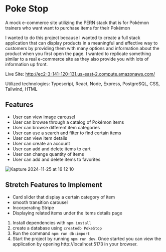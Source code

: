# Poke Stop

A mock e-commerce site utilizing the PERN stack that is for Pokémon trainers who want want to purchase items for their Pokémon

I wanted to do this project because I wanted to create a full stack application that can display products in a meaningful and effective way to customers by providing them with many options and information about the product when you first open the page. I wanted to replicate something similar to a real e-commerce site as they also provide you with lots of information up front. 

Live Site: http://ec2-3-141-120-131.us-east-2.compute.amazonaws.com/

Utilized technologies: Typescript, React, Node, Express, PostgreSQL, CSS, Tailwind, HTML


## Features
- User can view image carousel
- User can browse through a catalog of Pokémon items
- User can browse different item categories 
- User can use a search and filter to find certain items
- User can view item details
- User can create an account
- User can add and delete items to cart
- User can change quantity of items
- User can add and delete items to favorites

![Kapture 2024-11-25 at 16 12 10](https://github.com/user-attachments/assets/1c77408d-7650-4638-b868-1b4c7337dc67)


## Stretch Features to Implement
- Card slider that display a certain category of item
- smooth transition carousel
- Incorperating Stripe
- Displaying related items under the items details page

1. Install dependencies with `npm install`
2. create a database using `createdb PokeStop`
3. Run the command `npm run db:import`
4. Start the project by running `npm run dev`. Once started you can view the application by opening http://localhost:5173 in your browser.
